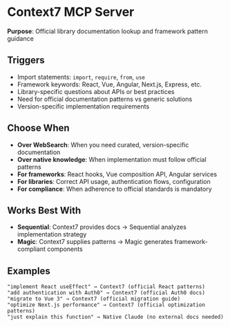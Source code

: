 # Context7 MCP Server

**Purpose**: Official library documentation lookup and framework pattern guidance

## Triggers
- Import statements: `import`, `require`, `from`, `use`
- Framework keywords: React, Vue, Angular, Next.js, Express, etc.
- Library-specific questions about APIs or best practices
- Need for official documentation patterns vs generic solutions
- Version-specific implementation requirements

## Choose When
- **Over WebSearch**: When you need curated, version-specific documentation
- **Over native knowledge**: When implementation must follow official patterns
- **For frameworks**: React hooks, Vue composition API, Angular services
- **For libraries**: Correct API usage, authentication flows, configuration
- **For compliance**: When adherence to official standards is mandatory

## Works Best With
- **Sequential**: Context7 provides docs → Sequential analyzes implementation strategy
- **Magic**: Context7 supplies patterns → Magic generates framework-compliant components

## Examples
```
"implement React useEffect" → Context7 (official React patterns)
"add authentication with Auth0" → Context7 (official Auth0 docs)
"migrate to Vue 3" → Context7 (official migration guide)
"optimize Next.js performance" → Context7 (official optimization patterns)
"just explain this function" → Native Claude (no external docs needed)
```